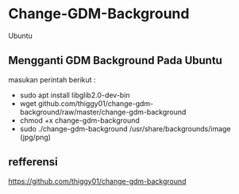 # Change-GDM-Background
Ubuntu

## Mengganti GDM Background Pada Ubuntu
masukan perintah berikut :

  - sudo apt install libglib2.0-dev-bin
  - wget github.com/thiggy01/change-gdm-background/raw/master/change-gdm-background
  - chmod +x change-gdm-background
  - sudo ./change-gdm-background /usr/share/backgrounds/image (jpg/png)

## refferensi

https://github.com/thiggy01/change-gdm-background
